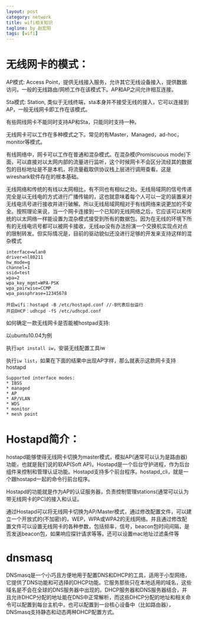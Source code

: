 ```yaml
---
layout: post
category: network
title: wifi相关知识
tagline: by 赵宏阳
tags: [wifi]
---
```


# 无线网卡的模式： #

AP模式: Access Point，提供无线接入服务，允许其它无线设备接入，提供数据访问，一般的无线路由/网桥工作在该模式下。AP和AP之间允许相互连接。

<!--more-->

Sta模式: Station, 类似于无线终端，sta本身并不接受无线的接入，它可以连接到AP，一般无线网卡即工作在该模式。 

有些网线网卡不能同时支持AP和Sta，只能同时支持一种。

无线网卡可以工作在多种模式之下。常见的有Master，Managed，ad-hoc，monitor等模式。

有线网络中，网卡可以工作在普通和混杂模式。在混杂模(Promiscuous
mode)下面，可以直接对以太网内部的流量进行监听，这个时候网卡不会区分流经其的数据包的目标地址是不是本机，将流量截取供协议栈上层进行调用查看。这是wireshark软件存在的根本基础。

无线网络和传统的有线以太网相比，有不同也有相似之处。无线局域网的信号传递完全是以无线电的方式进行广播传输的，这也就意味着每个人可以一定的装置来对无线电讯号进行接收并进行破解。所以无线局域网相对于有线网络来说更加的不安全。按照理论来说，当一个网卡连接到一个已知的无线网络之后，它应该可以和传统的以太网络一样能设置为混杂模式接受到所有的数据包。因为在无线的环境下所有的无线电讯号都可以被网卡接收，无线ap没有办法扮演一个交换机实现点对点的限制转发。但实际情况是，目前的驱动貌似还没进行足够的开发来支持这样的混杂模式

    interface=wlan0 
    driver=nl80211 
    hw_mode=g 
    channel=1 
    ssid=test 
    wpa=2 
    wpa_key_mgmt=WPA-PSK 
    wpa_pairwise=CCMP
    wpa_passphrase=12345678

    开启wifi：hostapd -B /etc/hostapd.conf //-B代表后台运行
	开启DHCP：udhcpd -fS /etc/udhcpd.conf 

如何确定一款无线网卡是否能被hostpad支持:

以ubuntu10.04为例

执行`apt install iw`，安装无线配置工具iw

执行`iw list`，如果在下面的结果中出现AP字样，那么就表示这款网卡支持hostapd

    Supported interface modes:
    * IBSS
    * managed
    * AP
    * AP/VLAN
    * WDS
    * monitor
    * mesh point
    
# Hostapd简介：  #

hostapd能够使得无线网卡切换为master模式，模拟AP(通常可以认为是路由器)功能，也就是我们说的软AP(Soft AP)。Hostapd是一个后台守护进程，作为后台组件来控制和管理认证功能。Hostapd支持多个前台程序。hostapd_cli，就是一个跟hostapd一起的命令行前台程序。

Hostapd的功能就是作为AP的认证服务器，负责控制管理stations(通常可以认为带无线网卡的PC)的接入和认证。

通过Hostapd可以将无线网卡切换为AP/Master模式，通过修改配置文件，可以建立一个开放式的(不加密)的，WEP，WPA或WPA2的无线网络。并且通过修改配置文件可以设置无线网卡的各种参数，包括频率，信号，beacon包时间间隔，是否发送beacon包，如果响应探针请求等等。还可以设置mac地址过滤条件等

# dnsmasq #

DNSmasq是一个小巧且方便地用于配置DNS和DHCP的工具，适用于小型网络，它提供了DNS功能和可选择的DHCP功能。它服务那些只在本地适用的域名，这些域名是不会在全球的DNS服务器中出现的。DHCP服务器和DNS服务器结合，并且允许DHCP分配的地址能在DNS中正常解析，而这些DHCP分配的地址和相关命令可以配置到每台主机中，也可以配置到一台核心设备中（比如路由器），DNSmasq支持静态和动态两种DHCP配置方式。

